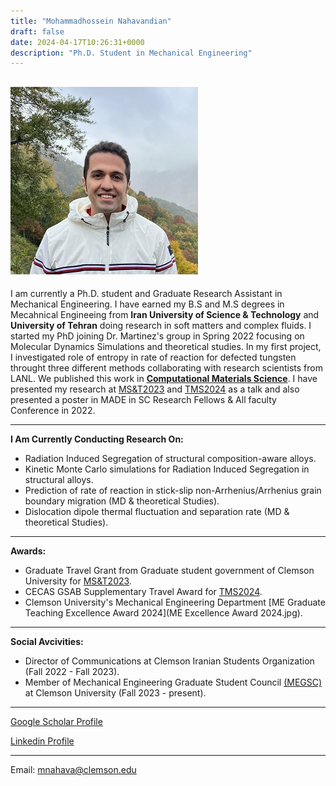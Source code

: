 ```yaml
---
title: "Mohammadhossein Nahavandian"
draft: false
date: 2024-04-17T10:26:31+0000
description: "Ph.D. Student in Mechanical Engineering"
---
```

![](IMG_73032.jpg)
---

I am currently a Ph.D. student and Graduate Research Assistant in Mechanical Engineering. I have earned my B.S and M.S degrees in Mecahnical Engineeing from **Iran University of Science & Technology** and **University of Tehran** doing research in soft matters and complex fluids. I started my PhD joining Dr. Martinez's group in Spring 2022 focusing on Molecular Dynamics Simulations and theoretical studies. In my first project, I investigated role of entropy in rate of reaction for defected tungsten throught three different methods collaborating with research scientists from LANL. We published this work in [**Computational Materials Science**](https://doi.org/10.1016/j.commatsci.2024.112954). I have presented my research at [MS&T2023](https://www.tms.org/TMS2023/TMS2023/Default.aspx) and [TMS2024](https://www.tms.org/TMS2024/TMS2024/Default.aspx) as a talk and also presented a poster in MADE in SC Research Fellows & All faculty Conference in 2022.

---
**I Am Currently Conducting Research On:**

- Radiation Induced Segregation of structural composition-aware alloys. 
- Kinetic Monte Carlo simulations for Radiation Induced Segregation in structural alloys.
- Prediction of rate of reaction in stick-slip non-Arrhenius/Arrhenius grain boundary migration (MD & theoretical Studies).
- Dislocation dipole thermal fluctuation and separation rate (MD & theoretical Studies).

---
**Awards:**
- Graduate Travel Grant from Graduate student government of Clemson University for [MS&T2023](https://www.tms.org/TMS2023/TMS2023/Default.aspx).
- CECAS GSAB Supplementary Travel Award for [TMS2024](https://www.tms.org/TMS2024/TMS2024/Default.aspx).
- Clemson University's Mechanical Engineering Department [ME Graduate Teaching Excellence Award 2024](ME Excellence Award 2024.jpg).
---

**Social Avcivities:**
- Director of Communications at Clemson Iranian Students Organization (Fall 2022 - Fall 2023).
- Member of Mechanical Engineering Graduate Student Council [(MEGSC)](https://www.clemson.edu/cecas/departments/me/academics/graduate/megsc.html) at Clemson University (Fall 2023 - present).

---
[Google Scholar Profile](https://scholar.google.com/citations?user=QivkGJoAAAAJ&hl=en)

[Linkedin Profile](https://www.linkedin.com/in/mohammadhossein-nahavandian) 

---
Email: mnahava@clemson.edu
